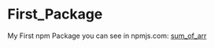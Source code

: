 # First_Package
My First npm Package
you can see in npmjs.com: <a href="https://www.npmjs.com/package/sum_of_arr">sum_of_arr</a>
